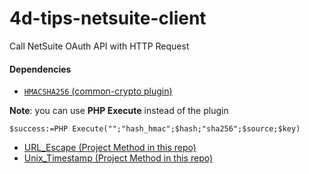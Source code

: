 # 4d-tips-netsuite-client
Call NetSuite OAuth API with HTTP Request

#### Dependencies
 
* [`HMACSHA256` (common-crypto plugin)](https://github.com/miyako/4d-plugin-common-crypto)

**Note**: you can use **PHP Execute** instead of the plugin

```4d
$success:=PHP Execute("";"hash_hmac";$hash;"sha256";$source;$key)
```

* [URL_Escape (Project Method in this repo)](https://github.com/miyako/4d-tips-google-service-account/blob/master/URL_Escape.txt)
* [Unix_Timestamp (Project Method in this repo)](https://github.com/miyako/4d-tips-google-service-account/blob/master/Unix_Timestamp.txt)

